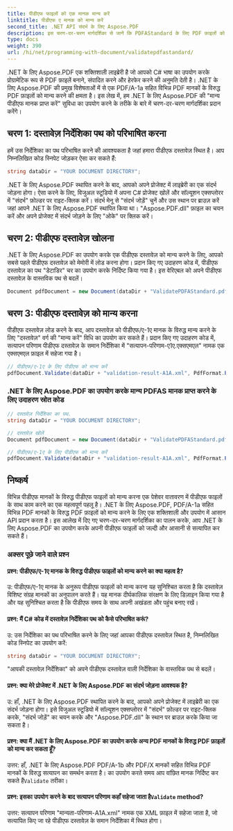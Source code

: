 ```yaml
---
title: पीडीएफ फाइलों को एक मानक मान्य करें
linktitle: पीडीएफ ए मानक को मान्य करें
second_title: .NET API संदर्भ के लिए Aspose.PDF
description: इस चरण-दर-चरण मार्गदर्शिका से जानें कि PDFAStandard के लिए PDF फ़ाइलों को मान्य करने के लिए .NET के लिए Aspose.PDF का उपयोग कैसे करें।
type: docs
weight: 390
url: /hi/net/programming-with-document/validatepdfastandard/
---
```

.NET के लिए Aspose.PDF एक शक्तिशाली लाइब्रेरी है जो आपको C# भाषा का उपयोग करके प्रोग्रामेटिक रूप से PDF फ़ाइलें बनाने, संपादित करने और हेरफेर करने की अनुमति देती है। .NET के लिए Aspose.PDF की प्रमुख विशेषताओं में से एक PDF/A-1a सहित विभिन्न PDF मानकों के विरुद्ध PDF फ़ाइलों को मान्य करने की क्षमता है। इस लेख में, हम .NET के लिए Aspose.PDF की "मान्य पीडीएफ मानक प्राप्त करें" सुविधा का उपयोग करने के तरीके के बारे में चरण-दर-चरण मार्गदर्शिका प्रदान करेंगे। 

## चरण 1: दस्तावेज़ निर्देशिका पथ को परिभाषित करना

हमें उस निर्देशिका का पथ परिभाषित करने की आवश्यकता है जहां हमारा पीडीएफ दस्तावेज़ स्थित है। आप निम्नलिखित कोड स्निपेट जोड़कर ऐसा कर सकते हैं:

```csharp
string dataDir = "YOUR DOCUMENT DIRECTORY";
```
.NET के लिए Aspose.PDF स्थापित करने के बाद, आपको अपने प्रोजेक्ट में लाइब्रेरी का एक संदर्भ जोड़ना होगा। ऐसा करने के लिए, विजुअल स्टूडियो में अपना C# प्रोजेक्ट खोलें और सॉल्यूशन एक्सप्लोरर में "संदर्भ" फ़ोल्डर पर राइट-क्लिक करें। संदर्भ मेनू से "संदर्भ जोड़ें" चुनें और उस स्थान पर ब्राउज़ करें जहां आपने .NET के लिए Aspose.PDF स्थापित किया था। "Aspose.PDF.dll" फ़ाइल का चयन करें और अपने प्रोजेक्ट में संदर्भ जोड़ने के लिए "ओके" पर क्लिक करें।

## चरण 2: पीडीएफ दस्तावेज़ खोलना

.NET के लिए Aspose.PDF का उपयोग करके एक पीडीएफ दस्तावेज़ को मान्य करने के लिए, आपको सबसे पहले पीडीएफ दस्तावेज़ को मेमोरी में लोड करना होगा। प्रदान किए गए उदाहरण कोड में, पीडीएफ दस्तावेज़ का पथ "डेटाडिर" चर का उपयोग करके निर्दिष्ट किया गया है। इस वेरिएबल को अपने पीडीएफ दस्तावेज़ के वास्तविक पथ से बदलें।

```csharp
Document pdfDocument = new Document(dataDir + "ValidatePDFAStandard.pdf");
```

## चरण 3: पीडीएफ दस्तावेज़ को मान्य करना

पीडीएफ दस्तावेज़ लोड करने के बाद, आप दस्तावेज़ को पीडीएफ/ए-1ए मानक के विरुद्ध मान्य करने के लिए "दस्तावेज़" वर्ग की "मान्य करें" विधि का उपयोग कर सकते हैं। प्रदान किए गए उदाहरण कोड में, सत्यापन परिणाम पीडीएफ दस्तावेज़ के समान निर्देशिका में "सत्यापन-परिणाम-ए1ए.एक्सएमएल" नामक एक एक्सएमएल फ़ाइल में सहेजा गया है।

```csharp
// पीडीएफ/ए-1ए के लिए पीडीएफ को मान्य करें
pdfDocument.Validate(dataDir + "validation-result-A1A.xml", PdfFormat.PDF_A_1A);
```

### .NET के लिए Aspose.PDF का उपयोग करके मान्य PDFAS मानक प्राप्त करने के लिए उदाहरण स्रोत कोड

```csharp
// दस्तावेज़ निर्देशिका का पथ.
string dataDir = "YOUR DOCUMENT DIRECTORY";

// दस्तावेज़ खोलें
Document pdfDocument = new Document(dataDir + "ValidatePDFAStandard.pdf");

// पीडीएफ/ए-1ए के लिए पीडीएफ को मान्य करें
pdfDocument.Validate(dataDir + "validation-result-A1A.xml", PdfFormat.PDF_A_1A);
```

## निष्कर्ष

विभिन्न पीडीएफ मानकों के विरुद्ध पीडीएफ फाइलों को मान्य करना एक पेशेवर वातावरण में पीडीएफ फाइलों के साथ काम करने का एक महत्वपूर्ण पहलू है। .NET के लिए Aspose.PDF, PDF/A-1a सहित विभिन्न PDF मानकों के विरुद्ध PDF फ़ाइलों को मान्य करने के लिए एक शक्तिशाली और उपयोग में आसान API प्रदान करता है। इस आलेख में दिए गए चरण-दर-चरण मार्गदर्शिका का पालन करके, आप .NET के लिए Aspose.PDF का उपयोग करके अपनी पीडीएफ फाइलों को जल्दी और आसानी से सत्यापित कर सकते हैं।

### अक्सर पूछे जाने वाले प्रश्न

#### प्रश्न: पीडीएफ/ए-1ए मानक के विरुद्ध पीडीएफ फाइलों को मान्य करने का क्या महत्व है?

उ: पीडीएफ/ए-1ए मानक के अनुरूप पीडीएफ फाइलों को मान्य करना यह सुनिश्चित करता है कि दस्तावेज़ विशिष्ट संग्रह मानकों का अनुपालन करते हैं। यह मानक दीर्घकालिक संरक्षण के लिए डिज़ाइन किया गया है और यह सुनिश्चित करता है कि पीडीएफ समय के साथ अपनी अखंडता और पहुंच बनाए रखें।

#### प्रश्न: मैं C# कोड में दस्तावेज़ निर्देशिका पथ को कैसे परिभाषित करूं?

उ: उस निर्देशिका का पथ परिभाषित करने के लिए जहां आपका पीडीएफ दस्तावेज़ स्थित है, निम्नलिखित कोड स्निपेट का उपयोग करें:

```csharp
string dataDir = "YOUR DOCUMENT DIRECTORY";
```

"आपकी दस्तावेज़ निर्देशिका" को अपने पीडीएफ दस्तावेज़ वाली निर्देशिका के वास्तविक पथ से बदलें।

#### प्रश्न: क्या मेरे प्रोजेक्ट में .NET के लिए Aspose.PDF का संदर्भ जोड़ना आवश्यक है?

उ: हाँ, .NET के लिए Aspose.PDF स्थापित करने के बाद, आपको अपने प्रोजेक्ट में लाइब्रेरी का एक संदर्भ जोड़ना होगा। इसे विजुअल स्टूडियो में सॉल्यूशन एक्सप्लोरर में "संदर्भ" फ़ोल्डर पर राइट-क्लिक करके, "संदर्भ जोड़ें" का चयन करके और "Aspose.PDF.dll" के स्थान पर ब्राउज़ करके किया जा सकता है।

#### प्रश्न: क्या मैं .NET के लिए Aspose.PDF का उपयोग करके अन्य PDF मानकों के विरुद्ध PDF फ़ाइलों को मान्य कर सकता हूँ?

 उत्तर: हाँ, .NET के लिए Aspose.PDF PDF/A-1b और PDF/X मानकों सहित विभिन्न PDF मानकों के विरुद्ध सत्यापन का समर्थन करता है। का उपयोग करते समय आप वांछित मानक निर्दिष्ट कर सकते हैं`Validate` तरीका।

####  प्रश्न: इसका उपयोग करने के बाद सत्यापन परिणाम कहाँ सहेजा जाता है`Validate` method?

उत्तर: सत्यापन परिणाम "मान्यता-परिणाम-A1A.xml" नामक एक XML फ़ाइल में सहेजा जाता है, जो सत्यापित किए जा रहे पीडीएफ दस्तावेज़ के समान निर्देशिका में स्थित होगा।